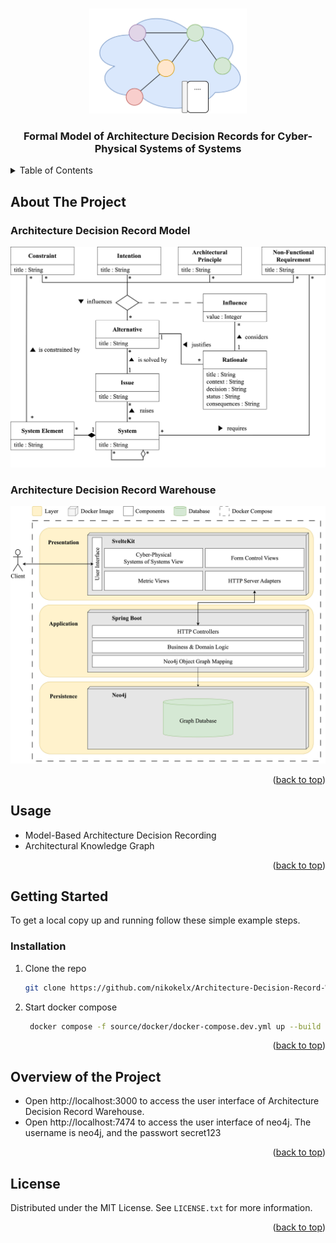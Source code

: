 <!-- Improved compatibility of back to top link: See: https://github.com/othneildrew/Best-README-Template/pull/73 -->
<a id="readme-top"></a>
<!--
*** Thanks for checking out the Best-README-Template. If you have a suggestion
*** that would make this better, please fork the repo and create a pull request
*** or simply open an issue with the tag "enhancement".
*** Don't forget to give the project a star!
*** Thanks again! Now go create something AMAZING! :D
-->


<!-- PROJECT LOGO -->
<br />
<div align="center">
  <a href="">
    <img src="documentation/figures/logo.png" alt="Logo" width="50%">
  </a>

  <h3 align="center">Formal Model of Architecture Decision Records for Cyber-Physical Systems of Systems</h3>

  <p align="center">

  </p>
</div>


<!-- TABLE OF CONTENTS -->
<details>
  <summary>Table of Contents</summary>
  <ol>
    <li><a href="#about-the-project">About The Project</a></li>
    <li><a href="#usage">Usage</a></li>
    <li><a href="#getting-started">Getting Started</a></li>
    <li><a href="#overview-of-the-project">Overview of the Project</a></li>
    <li><a href="#license">License</a></li>
  </ol>
</details>


<!-- ABOUT THE PROJECT -->
## About The Project

### Architecture Decision Record Model

<img src="documentation/figures/adrm.png" alt="Formal Model of Architecture Decision Record">

### Architecture Decision Record Warehouse


<img src="documentation/figures/sa-adrw.png" alt="Formal Model of Architecture Decision Record">

<p align="right">(<a href="#readme-top">back to top</a>)</p>

<!-- USAGE EXAMPLES -->
## Usage

* Model-Based Architecture Decision Recording 
* Architectural Knowledge Graph

<p align="right">(<a href="#readme-top">back to top</a>)</p>

<!-- GETTING STARTED -->
## Getting Started

To get a local copy up and running follow these simple example steps.

### Installation

1. Clone the repo
   ```sh
   git clone https://github.com/nikokelx/Architecture-Decision-Record-Warehouse
   ```
2. Start docker compose
   ```sh
    docker compose -f source/docker/docker-compose.dev.yml up --build -d
   ```

<p align="right">(<a href="#readme-top">back to top</a>)</p>

<!-- Overview of the project -->
## Overview of the Project

* Open http://localhost:3000 to access the user interface of Architecture Decision Record Warehouse.
* Open http://localhost:7474 to access the user interface of neo4j. The username is neo4j, and the passwort secret123

<p align="right">(<a href="#readme-top">back to top</a>)</p>

<!-- LICENSE -->
## License

Distributed under the MIT License. See `LICENSE.txt` for more information.

<p align="right">(<a href="#readme-top">back to top</a>)</p>

